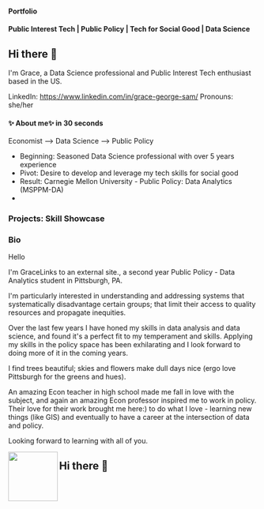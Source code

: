 #### Portfolio
#### Public Interest Tech | Public Policy | Tech for Social Good | Data Science

## Hi there 👋
I'm Grace, a Data Science professional and Public Interest Tech enthusiast based in the US.

LinkedIn: https://www.linkedin.com/in/grace-george-sam/
Pronouns: she/her


#### ✨ About me✨ in 30 seconds
Economist --> Data Science --> Public Policy
- Beginning: Seasoned Data Science professional with over 5 years experience
- Pivot: Desire to develop and leverage my tech skills for social good
- Result: Carnegie Mellon University - Public Policy: Data Analytics (MSPPM-DA)
- 

### Projects: Skill Showcase


### Bio  






Hello

I'm GraceLinks to an external site., a second year Public Policy - Data Analytics student in Pittsburgh, PA.

I'm particularly interested in understanding and addressing systems that systematically disadvantage certain groups; that limit their access to quality resources and propagate inequities.

Over the last few years I have honed my skills in data analysis and data science, and found it's a perfect fit to my temperament and skills. Applying my skills in the policy space has been exhilarating and I look forward to doing more of it in the coming years.

I find trees beautiful; skies and flowers make dull days nice (ergo love Pittsburgh for the greens and hues).

An amazing Econ teacher in high school made me fall in love with the subject, and again an amazing Econ professor inspired me to work in policy. Their love for their work brought me here:) to do what I love - learning new things (like GIS) and eventually to have a career at the intersection of data and policy. 

Looking forward to learning with all of you.

<img align="left" width="100" height="100" src="![image](https://github.com/user-attachments/assets/9eec14ae-5307-440f-9f7e-3100603850d6)"> 

## Hi there 👋

<!--
**gsam95/gsam95** is a ✨ _special_ ✨ repository because its `README.md` (this file) appears on your GitHub profile.

Here are some ideas to get you started:

- 🔭 I’m currently working on ...
- 🌱 I’m currently learning ...
- 👯 I’m looking to collaborate on ...
- 🤔 I’m looking for help with ...
- 💬 Ask me about ...
- 📫 How to reach me: ...
- 😄 Pronouns: ...
- ⚡ Fun fact: ...
-->
